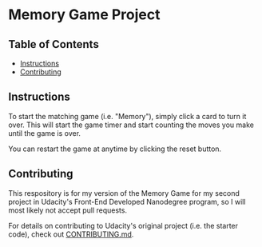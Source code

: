 # Memory Game Project

## Table of Contents

* [Instructions](#instructions)
* [Contributing](#contributing)

## Instructions

To start the matching game (i.e. "Memory"), simply click a card to turn it over. This will start the game timer and start counting the moves you make until the game is over.

You can restart the game at anytime by clicking the reset button.

## Contributing

This respository is for my version of the Memory Game for my second project in Udacity's Front-End Developed Nanodegree program, so I will most likely not accept pull requests.

For details on contributing to Udacity's original project (i.e. the starter code), check out [CONTRIBUTING.md](CONTRIBUTING.md).
